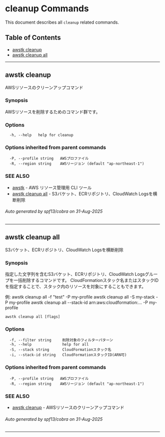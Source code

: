 # cleanup Commands

This document describes all `cleanup` related commands.

## Table of Contents

- [awstk cleanup](#awstk-cleanup)
- [awstk cleanup all](#awstk-cleanup-all)

---

## awstk cleanup

AWSリソースのクリーンアップコマンド

### Synopsis

AWSリソースを削除するためのコマンド群です。

### Options

```
  -h, --help   help for cleanup
```

### Options inherited from parent commands

```
  -P, --profile string   AWSプロファイル
  -R, --region string    AWSリージョン (default "ap-northeast-1")
```

### SEE ALSO

* [awstk](README.md)	 - AWS リソース管理用 CLI ツール
* [awstk cleanup all](cleanup.md#awstk-cleanup-all)	 - S3バケット、ECRリポジトリ、CloudWatch Logsを横断削除

###### Auto generated by spf13/cobra on 31-Aug-2025

---

## awstk cleanup all

S3バケット、ECRリポジトリ、CloudWatch Logsを横断削除

### Synopsis

指定した文字列を含むS3バケット、ECRリポジトリ、CloudWatch Logsグループを一括削除するコマンドです。
CloudFormationスタック名またはスタックIDを指定することで、スタック内のリソースを対象にすることもできます。

例:
  awstk cleanup all -f "test" -P my-profile
  awstk cleanup all -S my-stack -P my-profile
  awstk cleanup all --stack-id arn:aws:cloudformation:... -P my-profile

```
awstk cleanup all [flags]
```

### Options

```
  -f, --filter string     削除対象のフィルターパターン
  -h, --help              help for all
  -S, --stack string      CloudFormationスタック名
  -i, --stack-id string   CloudFormationスタックID(ARN可)
```

### Options inherited from parent commands

```
  -P, --profile string   AWSプロファイル
  -R, --region string    AWSリージョン (default "ap-northeast-1")
```

### SEE ALSO

* [awstk cleanup](cleanup.md)	 - AWSリソースのクリーンアップコマンド

###### Auto generated by spf13/cobra on 31-Aug-2025

---

